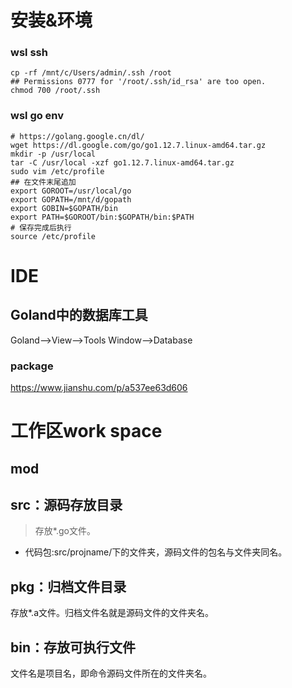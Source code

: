 # 安装&环境
### wsl ssh
```shell
cp -rf /mnt/c/Users/admin/.ssh /root
## Permissions 0777 for '/root/.ssh/id_rsa' are too open.
chmod 700 /root/.ssh
```
### wsl go env
```shell
# https://golang.google.cn/dl/
wget https://dl.google.com/go/go1.12.7.linux-amd64.tar.gz
mkdir -p /usr/local
tar -C /usr/local -xzf go1.12.7.linux-amd64.tar.gz
sudo vim /etc/profile
## 在文件末尾追加
export GOROOT=/usr/local/go
export GOPATH=/mnt/d/gopath
export GOBIN=$GOPATH/bin
export PATH=$GOROOT/bin:$GOPATH/bin:$PATH
# 保存完成后执行
source /etc/profile
```
# IDE
## Goland中的数据库工具
Goland-->View-->Tools Window-->Database

### package
https://www.jianshu.com/p/a537ee63d606

# 工作区work space
## mod

## src：源码存放目录
> 存放*.go文件。
- 代码包:src/projname/下的文件夹，源码文件的包名与文件夹同名。
## pkg：归档文件目录
>
存放*.a文件。归档文件名就是源码文件的文件夹名。
## bin：存放可执行文件
>
文件名是项目名，即命令源码文件所在的文件夹名。
 

